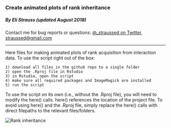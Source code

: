 ### Create animated plots of rank inheritance
##### By Eli Strauss (updated August 2018)
Contact me for bug reports or questions: [@_straussed on Twitter](https://twitter.com/_straussed), straussed@gmail.com

----



Here files for making animated plots of rank acquisition
from interaction data. To use the script right out of the box: 
  
    1) download all files in the github repo to a single folder
    2) open the .Rproj file in Rstudio
    3) in Rstudio, open the script
    4) make sure all required packages and ImageMagick are installed
    5) run the script

To use the script on its own (i.e., without the .Rproj file), you will need to 
modify the here() calls. here() references the location of the project file. 
To avoid using here() and the .Rproj file, simply replace the here() calls with
direct filepaths to the relevant files/folders.

![Rank inheritance](https://github.com/straussed/rank_inheritance/blob/master/hz_inheritance.gif)
